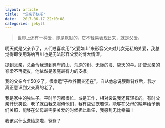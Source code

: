 ```yaml
---
layout: article
title:  "父亲节快乐"
date:   2017-06-17 22:00:08
categories: jekyll
---
```


> 世界上还有一种爱，却是默默的，它不轻易表现出来，就是父爱。

明天就是父亲节了，人们总喜欢用“父爱如山”来形容父亲对儿女无私的关爱，我总觉得即使用海纳百川也是无法形容父爱的博大情深。

提到父亲，总会令我想到伟岸的山、荒原的树、无际的海、挚天的伞。即使父亲的脊梁不再挺拔，他依然是家庭最有力的支撑。

我的父亲今年50岁了，很幸运“子欲养而亲还在”。自从他总说腰酸背疼后，我才真正意识到父亲真的老了。

我是家中的独生子。平时学习都很忙、或是工作，相对来说我还算轻松的。有时父亲开玩笑说，老了就由我来服侍他们，我有些受宠若惊。能够在父母的晚年给予他们关照，能够在父母最需要关爱的时候担此重任，我感到无比幸福！

我该买什么送给您啦，爸爸？




